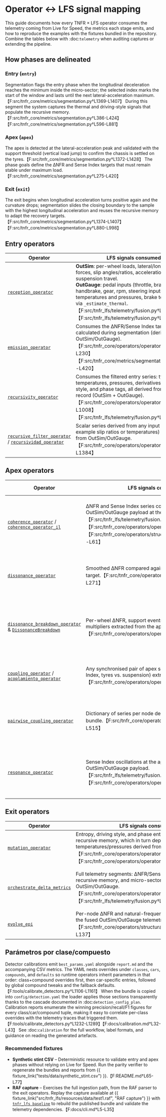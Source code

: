 # Operator ↔ LFS signal mapping

This guide documents how every TNFR × LFS operator consumes the telemetry coming
from Live for Speed, the metrics each stage emits, and how to reproduce the
examples with the fixtures bundled in the repository. Combine the tables below
with :doc:`telemetry` when auditing captures or extending the pipeline.

## How phases are delineated

### Entry (`entry`)

Segmentation flags the entry phase when the longitudinal deceleration reaches
the minimum inside the micro-sector; the selected index marks the start of the
window and lasts until the next lateral-acceleration maximum.【F:src/tnfr_core/metrics/segmentation.py†L1369-L1407】 During this
segment the system captures the thermal and driving-style signals that populate
the recursive memory.【F:src/tnfr_core/metrics/segmentation.py†L386-L424】【F:src/tnfr_core/metrics/segmentation.py†L596-L881】

### Apex (`apex`)

The apex is detected at the lateral-acceleration peak and validated with the
support threshold (vertical load jump) to confirm the chassis is settled on the
tyres.【F:src/tnfr_core/metrics/segmentation.py†L1372-L1428】 The phase goals define the ΔNFR and Sense Index targets that must
remain stable under maximum load.【F:src/tnfr_core/metrics/segmentation.py†L275-L420】

### Exit (`exit`)

The exit begins when longitudinal acceleration turns positive again and the
curvature drops; segmentation slides the closing boundary to the sample with the
highest longitudinal acceleration and reuses the recursive memory to adapt the
recovery targets.【F:src/tnfr_core/metrics/segmentation.py†L1374-L1407】【F:src/tnfr_core/metrics/segmentation.py†L880-L998】

## Entry operators

| Operator | LFS signals consumed | Derived TNFR metrics | Configurable parameters | Typical false positives | Reproducible examples |
| --- | --- | --- | --- | --- | --- |
| [`reception_operator`](reference/autoapi/tnfr_core/operators/operators/index.md#functions) | **OutSim**: per-wheel loads, lateral/longitudinal forces, slip angles/ratios, accelerations, yaw, suspension travel.<br>**OutGauge**: pedal inputs (throttle, brake, clutch), handbrake, gear, rpm, steering inputs, tyre temperatures and pressures, brake temperatures via `_estimate_thermal`.【F:src/tnfr_lfs/telemetry/fusion.py†L122-L220】【F:src/tnfr_lfs/telemetry/fusion.py†L430-L555】 | Converts fused `TelemetryRecord` instances into `EPIBundle` series with ΔNFR, Sense Index, and derived nodes per phase.【F:src/tnfr_core/operators/operators.py†L233-L241】 | Optional `extractor` argument to replace the default `EPIExtractor`.【F:src/tnfr_core/operators/operators.py†L233-L241】 | When OutGauge omits the extensions, temperatures/pressures persist the last finite value or `nan`, degrading the exported bundles.【F:src/tnfr_lfs/telemetry/fusion.py†L1025-L1136】【F:src/tnfr_lfs/telemetry/fusion.py†L1138-L1202】 | Reprocess `{{ fixture_link("tests/data/synthetic_stint.csv") }}` with `poetry run python tools/verify_tnfr_parity.py tests/data/synthetic_stint.csv --output parity_report.json` to inspect the generated bundles.【F:README.md†L65-L77】 |
| [`emission_operator`](reference/autoapi/tnfr_core/operators/operators/index.md#functions) | Consumes the ΔNFR/Sense Index targets calculated during segmentation (derived from OutSim/OutGauge).【F:src/tnfr_core/operators/operators.py†L226-L230】【F:src/tnfr_core/metrics/segmentation.py†L275-L420】 | Returns a `{"delta_nfr", "sense_index"}` map ready for the downstream phases.【F:src/tnfr_core/operators/operators.py†L226-L230】 | None. | When the Sense Index target leaves `[0, 1]` the value saturates and may hide upstream calibration errors.【F:src/tnfr_core/operators/operators.py†L226-L230】 | The parity report exposes the target pair for each micro-sector in `parity_report.json`.【F:README.md†L65-L77】 |
| [`recursivity_operator`](reference/autoapi/tnfr_core/operators/operators/index.md#functions) | Consumes the filtered entry series: tyre temperatures, pressures, derivatives, driving style, and phase tags, all derived from the fused record (OutSim + OutGauge).【F:src/tnfr_core/operators/operators.py†L803-L1008】【F:src/tnfr_lfs/telemetry/fusion.py†L430-L555】 | Maintains per-micro-sector state with filtered histories, thermal derivatives, and convergence flags for stint memory.【F:src/tnfr_core/operators/operators.py†L884-L1008】 | `decay`, `history`, `max_samples`, `max_time_gap`, `convergence_window`, `convergence_threshold`.【F:src/tnfr_core/operators/operators.py†L809-L829】 | Slow sampling or gaps larger than `max_time_gap` force stint closures and may look like false mutations; flat signals reach convergence too early if `convergence_threshold` is high.【F:src/tnfr_core/operators/operators.py†L839-L988】 | The parity report keeps the recursive trace with the metrics for each micro-sector for `{{ fixture_link("tests/data/synthetic_stint.csv") }}`.【F:README.md†L65-L77】 |
| [`recursive_filter_operator`](reference/autoapi/tnfr_core/operators/operators/index.md#functions) / [`recursividad_operator`](reference/autoapi/tnfr_core/operators/operators/index.md#functions) | Scalar series derived from any input channel (for example slip ratios or temperatures) pre-filtered from OutSim/OutGauge.【F:src/tnfr_core/operators/operators.py†L1367-L1384】 | Exponentially smoothed trace that captures hysteresis in the observed signal.【F:src/tnfr_core/operators/operators.py†L1367-L1384】 | `seed`, `decay` in `[0, 1)`.【F:src/tnfr_core/operators/operators.py†L1367-L1384】 | `decay` ≥ 1 removes smoothing; very low values amplify noise and create false oscillations.【F:src/tnfr_core/operators/operators.py†L1367-L1384】 | Export the filtered column from the parity JSON generated with `{{ fixture_link("tests/data/synthetic_stint.csv") }}` to compare the smoothed vs. raw values.【F:README.md†L65-L77】 |

## Apex operators

| Operator | LFS signals consumed | Derived TNFR metrics | Configurable parameters | Typical false positives | Reproducible examples |
| --- | --- | --- | --- | --- | --- |
| [`coherence_operator`](reference/autoapi/tnfr_core/operators/operators/index.md#functions) / [`coherence_operator_il`](reference/autoapi/tnfr_core/operators/structural/coherence_il/index.md#functions) | ΔNFR and Sense Index series computed from the fused OutSim/OutGauge payload at the micro-sector apex.【F:src/tnfr_lfs/telemetry/fusion.py†L122-L220】【F:src/tnfr_core/operators/operators.py†L244-L260】【F:src/tnfr_core/operators/structural/coherence_il.py†L16-L61】 | Sliding window with a conservative mean to smooth ΔNFR/Sense Index before comparing against the targets.【F:src/tnfr_core/operators/operators.py†L244-L260】【F:src/tnfr_core/operators/structural/coherence_il.py†L16-L61】 | Odd `window` > 0. | Short windows react to noise; long windows hide support spikes and raise false incoherence. | Plot the smoothed vs. raw series in `parity_report.json` after running the verifier on `{{ fixture_link("tests/data/synthetic_stint.csv") }}`.【F:README.md†L65-L77】 |
| [`dissonance_operator`](reference/autoapi/tnfr_core/operators/operators/index.md#functions) | Smoothed ΔNFR compared against the archetypal apex target.【F:src/tnfr_core/operators/operators.py†L263-L271】 | Mean absolute deviation that quantifies useful vs. parasitic energy.【F:src/tnfr_core/operators/operators.py†L263-L271】 | None. | Stale targets (no mutation) push the deviation up even when the line is correct. | Compare the value before and after forcing a mutation by editing the thresholds in the parity verifier.【F:README.md†L65-L77】 |
| [`dissonance_breakdown_operator`](reference/autoapi/tnfr_core/operators/operators/index.md#functions) & [`DissonanceBreakdown`](reference/autoapi/tnfr_core/operators/operators/index.md#classes) | Per-wheel ΔNFR, support events, yaw, and contextual multipliers extracted from the apex bundles.【F:src/tnfr_core/operators/operators.py†L274-L387】 | Splits the dissonance into useful/parasitic contributions and exposes event counts and accelerated yaw.【F:src/tnfr_core/operators/operators.py†L274-L387】 | Implicit: honours micro-sectors and contextual multipliers. | Kerbs misidentified as support inflate useful events; incomplete bundles disable yaw validation. | Inspect `useful_dissonance_ratio` in the parity report generated from `{{ fixture_link("tests/data/synthetic_stint.csv") }}`.【F:README.md†L65-L77】 |
| [`coupling_operator`](reference/autoapi/tnfr_core/operators/operators/index.md#functions) / [`acoplamiento_operator`](reference/autoapi/tnfr_core/operators/operators/index.md#functions) | Any synchronised pair of apex series (ΔNFR vs. Sense Index, tyres vs. suspension) extracted from the bundle.【F:src/tnfr_core/operators/operators.py†L446-L458】 | Normalised correlation per pair to evaluate nodal synchrony.【F:src/tnfr_core/operators/operators.py†L446-L458】 | `strict_length` enforces identical sample counts. | Constant series yield zero variance and reduce the apparent coupling. | Review `pairwise_coupling` in the parity JSON generated from `{{ fixture_link("tests/data/synthetic_stint.csv") }}`.【F:README.md†L65-L77】 |
| [`pairwise_coupling_operator`](reference/autoapi/tnfr_core/operators/operators/index.md#functions) | Dictionary of series per node derived from the apex bundle.【F:src/tnfr_core/operators/operators.py†L475-L515】 | Labelled coefficient map for each configured pair.【F:src/tnfr_core/operators/operators.py†L475-L515】 | Optional `pairs` to limit the combinations. | Missing nodes yield `0.0`, which may look like disconnection when the root cause is packet loss. | Regenerate the report with the RAF fixture to validate the pair list: `poetry run tnfr_lfs baseline runs/session.jsonl _fixtures/src/tnfr_lfs/resources/data/test1.raf --format jsonl`.【F:docs/cli.md†L5-L35】 |
| [`resonance_operator`](reference/autoapi/tnfr_core/operators/operators/index.md#functions) | Sense Index oscillations at the apex, fed by the fused OutSim/OutGauge payload.【F:src/tnfr_lfs/telemetry/fusion.py†L122-L220】【F:src/tnfr_core/operators/operators.py†L518-L526】 | RMS of the series to detect persistent oscillatory modes.【F:src/tnfr_core/operators/operators.py†L518-L526】 | None. | Zero-mean oscillations increase the RMS and can be confused with problematic resonance. | Compare the `resonance` metric in the parity JSON generated from `{{ fixture_link("tests/data/synthetic_stint.csv") }}`.【F:README.md†L65-L77】 |

## Exit operators

| Operator | LFS signals consumed | Derived TNFR metrics | Configurable parameters | Typical false positives | Reproducible examples |
| --- | --- | --- | --- | --- | --- |
| [`mutation_operator`](reference/autoapi/tnfr_core/operators/operators/index.md#functions) | Entropy, driving style, and phase entries produced by the recursive memory, which in turn depends on tyre temperatures/pressures derived from OutSim/OutGauge.【F:src/tnfr_core/operators/operators.py†L1257-L1364】【F:src/tnfr_core/operators/operators.py†L884-L1008】 | Selects the archetype, mutation flags, and style/entropy deltas for the current micro-sector.【F:src/tnfr_core/operators/operators.py†L1257-L1319】 | `entropy_threshold`, `entropy_increase`, `style_threshold`.【F:src/tnfr_core/operators/operators.py†L1261-L1320】 | Kerb vibrations boost entropy and may trigger unnecessary mutations when thresholds are low.【F:src/tnfr_core/operators/operators.py†L1329-L1350】 | Tweak the thresholds in the parity verifier for `{{ fixture_link("tests/data/synthetic_stint.csv") }}` and inspect the reported archetype changes.【F:README.md†L65-L77】 |
| [`orchestrate_delta_metrics`](reference/autoapi/tnfr_core/operators/operators/index.md#functions) | Full telemetry segments: ΔNFR/Sense Index bundles, recursive memory, and micro-sector metadata derived from OutSim/OutGauge.【F:src/tnfr_core/operators/operators.py†L2056-L2139】【F:src/tnfr_lfs/telemetry/fusion.py†L122-L555】 | Assembles targets, smoothed series, dissonance breakdown, nodal coupling, EPI evolution, and memory snapshots.【F:src/tnfr_core/operators/operators.py†L2056-L2139】【F:src/tnfr_core/operators/structural/epi_evolution.py†L11-L140】 | `coherence_window`, `recursion_decay`, `phase_weights`, `operator_state`.【F:src/tnfr_core/operators/operators.py†L2056-L2139】 | Inconsistent metadata (for example missing phase bounds) reduces variability and can hide real anomalies.【F:src/tnfr_core/operators/operators.py†L2056-L2139】 | Replay the RAF capture: `poetry run tnfr_lfs baseline runs/session.jsonl _fixtures/src/tnfr_lfs/resources/data/test1.raf --format jsonl` and review the resulting JSONL.【F:docs/cli.md†L5-L35】 |
| [`evolve_epi`](reference/autoapi/tnfr_core/operators/structural/epi_evolution/index.md#functions) | Per-node ΔNFR and natural-frequency targets derived from the fused OutSim/OutGauge telemetry and phase weights.【F:src/tnfr_core/operators/structural/epi_evolution.py†L21-L137】 | Returns the updated EPI, its derivative, and the node contribution map feeding the exit reports.【F:src/tnfr_core/operators/structural/epi_evolution.py†L21-L140】 | Validates `dt ≥ 0` and honours phase weights/targets when present.【F:src/tnfr_core/operators/structural/epi_evolution.py†L38-L140】 | Large time gaps (`dt`) understate derivatives and can skew the EPI trend.【F:src/tnfr_core/operators/structural/epi_evolution.py†L21-L140】 | The generated values live in `epi_evolution` inside the JSONL produced by `tnfr_lfs baseline` on the RAF capture.【F:docs/cli.md†L5-L35】 |

## Parámetros por clase/compuesto

Detector calibrations emit ``best_params.yaml`` alongside ``report.md`` and the accompanying CSV metrics. The YAML nests overrides under ``classes``, ``cars``, ``compounds``, and ``defaults`` so runtime operators inherit parameters in that order: class+compound overrides first, then car-specific entries, followed by global compound tweaks and the fallback defaults.【F:tools/calibrate_detectors.py†L1106-L1161】 When the bundle is copied into ``config/detection.yaml`` the loader applies those sections transparently thanks to the cascade documented in :doc:`detection_config_plan`. Calibration reports enumerate the winning precision/recall/F1 figures for every class/car/compound tuple, making it easy to correlate per-class overrides with the telemetry traces that triggered them.【F:tools/calibrate_detectors.py†L1232-L1289】【F:docs/calibration.md†L32-L43】 See :doc:`calibration` for the full workflow, label formats, and guidance on reading the generated artefacts.

### Recommended fixtures

* **Synthetic stint CSV** – Deterministic resource to validate entry and apex
  phases without relying on Live for Speed. Run the parity verifier to
  regenerate the bundles and reports from
  {{ fixture_link("tests/data/synthetic_stint.csv") }}.【F:README.md†L65-L77】
* **RAF capture** – Exercises the full ingestion path, from the RAF parser to the
  exit operators. Replay the capture available at
  {{ fixture_link("src/tnfr_lfs/resources/data/test1.raf", "RAF capture") }} with
  [`tnfr_lfs baseline`](cli.md#baseline) to rebuild the published bundle and
  validate the telemetry dependencies.【F:docs/cli.md†L5-L35】
